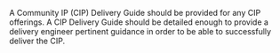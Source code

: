 A Community IP (CIP) Delivery Guide should be provided for any CIP offerings. A CIP Delivery Guide should be detailed enough to provide a delivery engineer pertinent guidance in order to be able to successfully deliver the CIP.